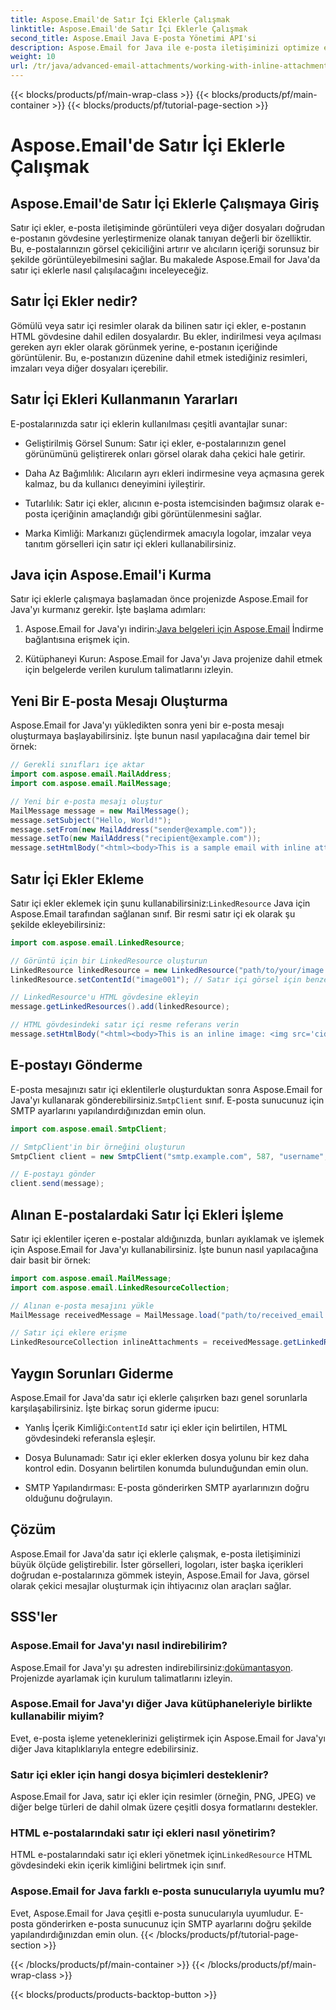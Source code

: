 ```yaml
---
title: Aspose.Email'de Satır İçi Eklerle Çalışmak
linktitle: Aspose.Email'de Satır İçi Eklerle Çalışmak
second_title: Aspose.Email Java E-posta Yönetimi API'si
description: Aspose.Email for Java ile e-posta iletişiminizi optimize edin. Bu kapsamlı kılavuzda satır içi eklerle çalışmayı öğrenin.
weight: 10
url: /tr/java/advanced-email-attachments/working-with-inline-attachments/
---
```


{{< blocks/products/pf/main-wrap-class >}}
{{< blocks/products/pf/main-container >}}
{{< blocks/products/pf/tutorial-page-section >}}

# Aspose.Email'de Satır İçi Eklerle Çalışmak


## Aspose.Email'de Satır İçi Eklerle Çalışmaya Giriş

Satır içi ekler, e-posta iletişiminde görüntüleri veya diğer dosyaları doğrudan e-postanın gövdesine yerleştirmenize olanak tanıyan değerli bir özelliktir. Bu, e-postalarınızın görsel çekiciliğini artırır ve alıcıların içeriği sorunsuz bir şekilde görüntüleyebilmesini sağlar. Bu makalede Aspose.Email for Java'da satır içi eklerle nasıl çalışılacağını inceleyeceğiz.

## Satır İçi Ekler nedir?

Gömülü veya satır içi resimler olarak da bilinen satır içi ekler, e-postanın HTML gövdesine dahil edilen dosyalardır. Bu ekler, indirilmesi veya açılması gereken ayrı ekler olarak görünmek yerine, e-postanın içeriğinde görüntülenir. Bu, e-postanızın düzenine dahil etmek istediğiniz resimleri, imzaları veya diğer dosyaları içerebilir.

## Satır İçi Ekleri Kullanmanın Yararları

E-postalarınızda satır içi eklerin kullanılması çeşitli avantajlar sunar:

- Geliştirilmiş Görsel Sunum: Satır içi ekler, e-postalarınızın genel görünümünü geliştirerek onları görsel olarak daha çekici hale getirir.

- Daha Az Bağımlılık: Alıcıların ayrı ekleri indirmesine veya açmasına gerek kalmaz, bu da kullanıcı deneyimini iyileştirir.

- Tutarlılık: Satır içi ekler, alıcının e-posta istemcisinden bağımsız olarak e-posta içeriğinin amaçlandığı gibi görüntülenmesini sağlar.

- Marka Kimliği: Markanızı güçlendirmek amacıyla logolar, imzalar veya tanıtım görselleri için satır içi ekleri kullanabilirsiniz.

## Java için Aspose.Email'i Kurma

Satır içi eklerle çalışmaya başlamadan önce projenizde Aspose.Email for Java'yı kurmanız gerekir. İşte başlama adımları:

1.  Aspose.Email for Java'yı indirin:[Java belgeleri için Aspose.Email](https://reference.aspose.com/email/java/) İndirme bağlantısına erişmek için.

2. Kütüphaneyi Kurun: Aspose.Email for Java'yı Java projenize dahil etmek için belgelerde verilen kurulum talimatlarını izleyin.

## Yeni Bir E-posta Mesajı Oluşturma

Aspose.Email for Java'yı yükledikten sonra yeni bir e-posta mesajı oluşturmaya başlayabilirsiniz. İşte bunun nasıl yapılacağına dair temel bir örnek:

```java
// Gerekli sınıfları içe aktar
import com.aspose.email.MailAddress;
import com.aspose.email.MailMessage;

// Yeni bir e-posta mesajı oluştur
MailMessage message = new MailMessage();
message.setSubject("Hello, World!");
message.setFrom(new MailAddress("sender@example.com"));
message.setTo(new MailAddress("recipient@example.com"));
message.setHtmlBody("<html><body>This is a sample email with inline attachments.</body></html>");
```

## Satır İçi Ekler Ekleme

 Satır içi ekler eklemek için şunu kullanabilirsiniz:`LinkedResource` Java için Aspose.Email tarafından sağlanan sınıf. Bir resmi satır içi ek olarak şu şekilde ekleyebilirsiniz:

```java
import com.aspose.email.LinkedResource;

// Görüntü için bir LinkedResource oluşturun
LinkedResource linkedResource = new LinkedResource("path/to/your/image.png");
linkedResource.setContentId("image001"); // Satır içi görsel için benzersiz kimlik

// LinkedResource'u HTML gövdesine ekleyin
message.getLinkedResources().add(linkedResource);

// HTML gövdesindeki satır içi resme referans verin
message.setHtmlBody("<html><body>This is an inline image: <img src='cid:image001'></body></html>");
```

## E-postayı Gönderme

E-posta mesajınızı satır içi eklentilerle oluşturduktan sonra Aspose.Email for Java'yı kullanarak gönderebilirsiniz.`SmtpClient` sınıf. E-posta sunucunuz için SMTP ayarlarını yapılandırdığınızdan emin olun.

```java
import com.aspose.email.SmtpClient;

// SmtpClient'in bir örneğini oluşturun
SmtpClient client = new SmtpClient("smtp.example.com", 587, "username", "password");

// E-postayı gönder
client.send(message);
```

## Alınan E-postalardaki Satır İçi Ekleri İşleme

Satır içi eklentiler içeren e-postalar aldığınızda, bunları ayıklamak ve işlemek için Aspose.Email for Java'yı kullanabilirsiniz. İşte bunun nasıl yapılacağına dair basit bir örnek:

```java
import com.aspose.email.MailMessage;
import com.aspose.email.LinkedResourceCollection;

// Alınan e-posta mesajını yükle
MailMessage receivedMessage = MailMessage.load("path/to/received_email.eml");

// Satır içi eklere erişme
LinkedResourceCollection inlineAttachments = receivedMessage.getLinkedResources();
```

## Yaygın Sorunları Giderme

Aspose.Email for Java'da satır içi eklerle çalışırken bazı genel sorunlarla karşılaşabilirsiniz. İşte birkaç sorun giderme ipucu:

-  Yanlış İçerik Kimliği:`ContentId` satır içi ekler için belirtilen, HTML gövdesindeki referansla eşleşir.

- Dosya Bulunamadı: Satır içi ekler eklerken dosya yolunu bir kez daha kontrol edin. Dosyanın belirtilen konumda bulunduğundan emin olun.

- SMTP Yapılandırması: E-posta gönderirken SMTP ayarlarınızın doğru olduğunu doğrulayın.

## Çözüm

Aspose.Email for Java'da satır içi eklerle çalışmak, e-posta iletişiminizi büyük ölçüde geliştirebilir. İster görselleri, logoları, ister başka içerikleri doğrudan e-postalarınıza gömmek isteyin, Aspose.Email for Java, görsel olarak çekici mesajlar oluşturmak için ihtiyacınız olan araçları sağlar.

## SSS'ler

### Aspose.Email for Java'yı nasıl indirebilirim?

 Aspose.Email for Java'yı şu adresten indirebilirsiniz:[dokümantasyon](https://reference.aspose.com/email/java/). Projenizde ayarlamak için kurulum talimatlarını izleyin.

### Aspose.Email for Java'yı diğer Java kütüphaneleriyle birlikte kullanabilir miyim?

Evet, e-posta işleme yeteneklerinizi geliştirmek için Aspose.Email for Java'yı diğer Java kitaplıklarıyla entegre edebilirsiniz.

### Satır içi ekler için hangi dosya biçimleri desteklenir?

Aspose.Email for Java, satır içi ekler için resimler (örneğin, PNG, JPEG) ve diğer belge türleri de dahil olmak üzere çeşitli dosya formatlarını destekler.

### HTML e-postalarındaki satır içi ekleri nasıl yönetirim?

HTML e-postalarındaki satır içi ekleri yönetmek için`LinkedResource` HTML gövdesindeki ekin içerik kimliğini belirtmek için sınıf.

### Aspose.Email for Java farklı e-posta sunucularıyla uyumlu mu?

Evet, Aspose.Email for Java çeşitli e-posta sunucularıyla uyumludur. E-posta gönderirken e-posta sunucunuz için SMTP ayarlarını doğru şekilde yapılandırdığınızdan emin olun.
{{< /blocks/products/pf/tutorial-page-section >}}

{{< /blocks/products/pf/main-container >}}
{{< /blocks/products/pf/main-wrap-class >}}

{{< blocks/products/products-backtop-button >}}
